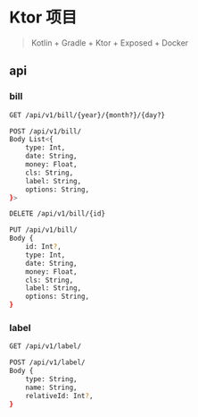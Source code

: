# Ktor 项目

> Kotlin + Gradle + Ktor + Exposed + Docker

## api

### bill

```bash
GET /api/v1/bill/{year}/{month?}/{day?}

POST /api/v1/bill/
Body List<{
    type: Int,
    date: String,
    money: Float,
    cls: String,
    label: String,
    options: String,
}>

DELETE /api/v1/bill/{id}

PUT /api/v1/bill/
Body {
    id: Int?,
    type: Int,
    date: String,
    money: Float,
    cls: String,
    label: String,
    options: String,
}

```

### label

```bash
GET /api/v1/label/

POST /api/v1/label/
Body {
    type: String,
    name: String,
    relativeId: Int?,
}
```